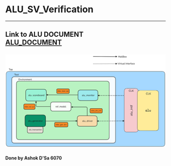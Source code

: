 # ALU_SV_Verification
----------

Link to ALU DOCUMENT \
[ ALU_DOCUMENT ](https://docs.google.com/document/d/1fIlRUU-H4yWnt2tQsu8JCO7qJKJv1u_4/edit?usp=sharing&ouid=108282355793634064022&rtpof=true&sd=true) \
\
![ALU TESTBENCH](<Test Bench Architecture/Test_Bench_Architecture_ALU_with_BG.png>)
----------
#### Done by Ashok D'Sa 6070

